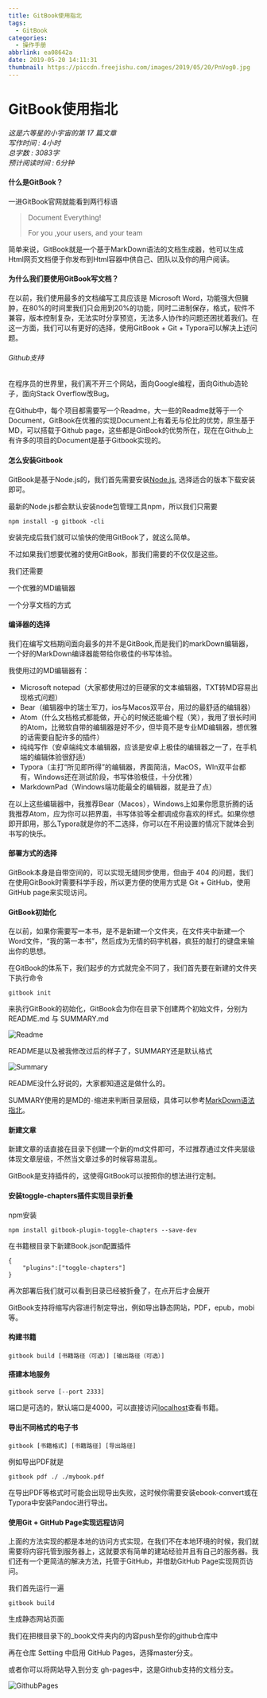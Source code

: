 ```yaml
---
title: GitBook使用指北
tags:
  - GitBook
categories:
  - 操作手册
abbrlink: ea08642a
date: 2019-05-20 14:11:31
thumbnail: https://piccdn.freejishu.com/images/2019/05/20/PnVog0.jpg
---
```

# GitBook使用指北

*这是六等星的小宇宙的第 17 篇文章  
写作时间 : 4小时  
总字数 : 3083字   
预计阅读时间 : 6分钟*


#### 什么是GitBook？

一进GitBook官网就能看到两行标语

> Document Everything!
>
> For you ,your users, and your team

简单来说，GitBook就是一个基于MarkDown语法的文档生成器，他可以生成Html网页文档便于你发布到Html容器中供自己、团队以及你的用户阅读。



#### 为什么我们要使用GitBook写文档？

在以前，我们使用最多的文档编写工具应该是 Microsoft Word，功能强大但臃肿，在80%的时间里我们只会用到20%的功能，同时二进制保存，格式，软件不兼容，版本控制复杂，无法实时分享预览，无法多人协作的问题还困扰着我们。在这一方面，我们可以有更好的选择，使用GitBook + Git + Typora可以解决上述问题。

###### Github支持

在程序员的世界里，我们离不开三个网站，面向Google编程，面向Github造轮子，面向Stack Overflow改Bug。

在Github中，每个项目都需要写一个Readme，大一些的Readme就等于一个Document，GitBook在优雅的实现Document上有着无与伦比的优势，原生基于MD，可以搭载于Github page，这些都是GitBook的优势所在，现在在Github上有许多的项目的Document是基于Gitbook实现的。

#### 怎么安装Gitbook

GitBook是基于Node.js的，我们首先需要安装[Node.js](https://nodejs.org/en/download/), 选择适合的版本下载安装即可。

最新的Node.js都会默认安装node包管理工具npm，所以我们只需要

```
npm install -g gitbook -cli
```

安装完成后我们就可以愉快的使用GitBook了，就这么简单。

不过如果我们想要优雅的使用GitBook，那我们需要的不仅仅是这些。

我们还需要

一个优雅的MD编辑器

一个分享文档的方式

#### 编译器的选择

我们在编写文档期间面向最多的并不是GitBook,而是我们的markDown编辑器，一个好的MarkDown编译器能带给你极佳的书写体验。

我使用过的MD编辑器有：

- Microsoft notepad（大家都使用过的巨硬家的文本编辑器，TXT转MD容易出现格式问题）
- Bear（编辑器中的瑞士军刀，ios与Macos双平台，用过的最舒适的编辑器）
- Atom（什么文档格式都能做，开心的时候还能编个程（笑），我用了很长时间的Atom，比微软自带的编辑器是好不少，但毕竟不是专业MD编辑器，想优雅的话需要自配许多的插件）
- 纯纯写作（安卓端纯文本编辑器，应该是安卓上极佳的编辑器之一了，在手机端的编辑体验很舒适）
- Typora（主打“所见即所得”的编辑器，界面简洁，MacOS，WIn双平台都有，Windows还在测试阶段，书写体验极佳，十分优雅）
- MarkdownPad（Windows端功能最全的编辑器，就是丑了点）

在以上这些编辑器中，我推荐Bear（Macos），Windows上如果你愿意折腾的话我推荐Atom，应为你可以把界面，书写体验等全都调成你喜欢的样式。如果你想即开即用，那么Typora就是你的不二选择，你可以在不用设置的情况下就体会到书写的快乐。



####  部署方式的选择

GitBook本身是自带空间的，可以实现无缝同步使用，但由于 404 的问题，我们在使用GitBook时需要科学手段，所以更方便的使用方式是 Git + GitHub，使用GitHub page来实现访问。


#### GitBook初始化

在以前，如果你需要写一本书，是不是新建一个文件夹，在文件夹中新建一个Word文件，“我的第一本书”，然后成为无情的码字机器，疯狂的敲打的键盘来输出你的思想。

在GitBook的体系下，我们起步的方式就完全不同了，我们首先要在新建的文件夹下执行命令

```
gitbook init
```

来执行GitBook的初始化，GitBook会为你在目录下创建两个初始文件，分别为 README.md 与 SUMMARY.md

![Readme](https://piccdn.freejishu.com/images/2019/05/20/PnVpb8.png)

README是以及被我修改过后的样子了，SUMMARY还是默认格式

![Summary](https://piccdn.freejishu.com/images/2019/05/20/PnV69O.png)

README没什么好说的，大家都知道这是做什么的。

SUMMARY使用的是MD的` - `缩进来判断目录层级，具体可以参考[MarkDown语法指北](https://nightmare233.top/posts/16ffb977.html)。

#### 新建文章

新建文章的话直接在目录下创建一个新的md文件即可，不过推荐通过文件夹层级体现文章层级，不然当文章过多的时候容易混乱。


GitBook是支持插件的，这使得GitBook可以按照你的想法进行定制。



#### 安装toggle-chapters插件实现目录折叠

npm安装

```
npm install gitbook-plugin-toggle-chapters --save-dev
```

在书籍根目录下新建Book.json配置插件

```
{
    "plugins":["toggle-chapters"]
}
```

再次部署后我们就可以看到目录已经被折叠了，在点开后才会展开


GitBook支持将缩写内容进行制定导出，例如导出静态网站，PDF，epub，mobi等。

#### 构建书籍

```
gitbook build [书籍路径（可选）] [输出路径（可选）]
```

#### 搭建本地服务

```
gitbook serve [--port 2333]
```

端口是可选的，默认端口是4000，可以直接访问[localhost](localhost:4000)查看书籍。

#### 导出不同格式的电子书

```
gitbook [书籍格式] [书籍路径] [导出路径]
```

例如导出PDF就是

```
gitbook pdf ./ ./mybook.pdf
```

在导出PDF等格式时可能会出现导出失败，这时候你需要安装ebook-convert或在Typora中安装Pandoc进行导出。



#### 使用Git + GitHub Page实现远程访问

上面的方法实现的都是本地的访问方式实现，在我们不在本地环境的时候，我们就需要将内容托管到服务器上，这就要求有简单的建站经验并且有自己的服务器。我们还有一个更简洁的解决方法，托管于GitHub，并借助GitHub Page实现网页访问。

我们首先运行一遍

```
gitbook build
```

生成静态网站页面

我们在把根目录下的_book文件夹内的内容push至你的github仓库中

再在仓库 Settiing 中启用 GitHub Pages，选择master分支。

或者你可以将网站导入到分支 gh-pages中，这是Github支持的文档分支。

![GithubPages](https://piccdn.freejishu.com/images/2019/05/20/PnV25B.png)
